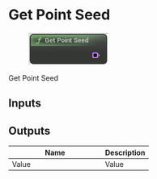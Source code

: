 # Get Point Seed

<div align="left" data-full-width="false">

<figure><img src="../../../.gitbook/assets/Get_Point_Seed.png" alt=""><figcaption></figcaption></figure>

</div>

Get Point Seed

## Inputs

## Outputs

<table><thead><tr><th width="170">Name</th><th>Description</th></tr></thead><tbody><tr><td>Value</td><td>Value</td></tr></tbody></table>
